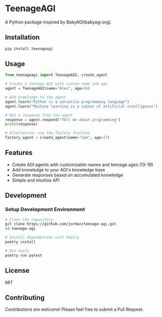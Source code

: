 # TeenageAGI

A Python package inspired by BabyAGI(babyagi.org).

## Installation

```bash
pip install teenageagi
```

## Usage

```python
from teenageagi import TeenageAGI, create_agent

# Create a teenage AGI with custom name and age
agent = TeenageAGI(name="Alex", age=16)

# Add knowledge to the agent
agent.learn("Python is a versatile programming language")
agent.learn("Machine learning is a subset of artificial intelligence")

# Get a response from the agent
response = agent.respond("Tell me about programming")
print(response)

# Alternative: use the factory function
factory_agent = create_agent(name="Sam", age=17)
```

## Features

- Create AGI agents with customizable names and teenage ages (13-19)
- Add knowledge to your AGI's knowledge base
- Generate responses based on accumulated knowledge
- Simple and intuitive API

## Development

### Setup Development Environment

```bash
# Clone the repository
git clone https://github.com/jordan/teenage-agi.git
cd teenage-agi

# Install dependencies with Poetry
poetry install

# Run tests
poetry run pytest
```

## License

MIT

## Contributing

Contributions are welcome! Please feel free to submit a Pull Request.
